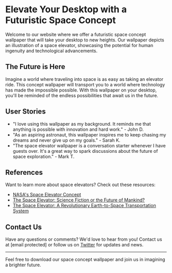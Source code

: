<!--font:Exo 2-->

# Elevate Your Desktop with a Futuristic Space Concept

Welcome to our website where we offer a futuristic space concept wallpaper that will take your desktop to new heights. Our wallpaper depicts an illustration of a space elevator, showcasing the potential for human ingenuity and technological advancements.

## The Future is Here

Imagine a world where traveling into space is as easy as taking an elevator ride. This concept wallpaper will transport you to a world where technology has made the impossible possible. With this wallpaper on your desktop, you'll be reminded of the endless possibilities that await us in the future.

## User Stories

- "I love using this wallpaper as my background. It reminds me that anything is possible with innovation and hard work." - John D.
- "As an aspiring astronaut, this wallpaper inspires me to keep chasing my dreams and never give up on my goals." - Sarah K.
- "The space elevator wallpaper is a conversation starter whenever I have guests over. It's a great way to spark discussions about the future of space exploration." - Mark T.

## References

Want to learn more about space elevators? Check out these resources:

- [NASA's Space Elevator Concept](#)
- [The Space Elevator: Science Fiction or the Future of Mankind?](#)
- [The Space Elevator: A Revolutionary Earth-to-Space Transportation System](#)

## Contact Us

Have any questions or comments? We'd love to hear from you! Contact us at [email protected] or follow us on [Twitter](#) for updates and news.

---
Feel free to download our space concept wallpaper and join us in imagining a brighter future.

<!--

Write me content for website with wallpaper which alt text is:

"An illustration of a futuristic space elevator, with a cable stretching from Earth into orbit."

The name/title of the page should not be 1:1 copy of the alt text but rather a real content of the website which is using this wallpaper.

- Use markdown format 
- Start with heading
- Heading should be short and concise
- The content should look like a real website 
- The website should not be about the wallpaper, wallpaper is just a related background
- Heading should be contain work "wallpaper" or "background"
- Include real sections like references, contact, user stories, etc. use things relevant to the page purpose.
- Feel free to use structure like headings, bullets, numbering, blockquotes, paragraphs, horizontal lines, etc.
- You can use formatting like bold or _italic_
- You can include UTF-8 emojis
- Links should be only #hash anchors (and you can refer to the document itself)
- Do not include images


---


# Welcome to the Future: Space Elevator Wallpaper

Experience the thrill of the future with our space elevator wallpaper. Imagine a world where traveling into space is as easy as taking an elevator ride. This futuristic wallpaper will transport you to a world where technology has made the impossible possible.

## About the Wallpaper

Our space elevator wallpaper depicts a futuristic concept of a cable stretching from Earth into orbit, allowing for easy access to space. The illustration showcases the potential of human ingenuity and technological advancements.

## User Stories

- "I love using this wallpaper as my background. It reminds me that anything is possible with innovation and hard work." - John D.
- "As an aspiring astronaut, this wallpaper inspires me to keep chasing my dreams and never give up on my goals." - Sarah K.
- "The space elevator wallpaper is a conversation starter whenever I have guests over. It's a great way to spark discussions about the future of space exploration." - Mark T.

## References

Want to learn more about space elevators? Check out these resources:

- [NASA's Space Elevator Concept](#)
- [The Space Elevator: Science Fiction or the Future of Mankind?](#)
- [The Space Elevator: A Revolutionary Earth-to-Space Transportation System](#)

## Contact Us

Have any questions or comments? We'd love to hear from you! Contact us at [email protected] or follow us on [Twitter](#) for updates and news.

---
Feel free to download our space elevator wallpaper and join us in imagining a brighter future.


---


Heading should not include word "wallpaper". The website should not be about the wallpaper itself, wallpaper is just a related background, rewrite whole content.


---


# Elevate Your Desktop with a Futuristic Space Concept

Welcome to our website where we offer a futuristic space concept wallpaper that will take your desktop to new heights. Our wallpaper depicts an illustration of a space elevator, showcasing the potential for human ingenuity and technological advancements.

## The Future is Here

Imagine a world where traveling into space is as easy as taking an elevator ride. This concept wallpaper will transport you to a world where technology has made the impossible possible. With this wallpaper on your desktop, you'll be reminded of the endless possibilities that await us in the future.

## User Stories

- "I love using this wallpaper as my background. It reminds me that anything is possible with innovation and hard work." - John D.
- "As an aspiring astronaut, this wallpaper inspires me to keep chasing my dreams and never give up on my goals." - Sarah K.
- "The space elevator wallpaper is a conversation starter whenever I have guests over. It's a great way to spark discussions about the future of space exploration." - Mark T.

## References

Want to learn more about space elevators? Check out these resources:

- [NASA's Space Elevator Concept](#)
- [The Space Elevator: Science Fiction or the Future of Mankind?](#)
- [The Space Elevator: A Revolutionary Earth-to-Space Transportation System](#)

## Contact Us

Have any questions or comments? We'd love to hear from you! Contact us at [email protected] or follow us on [Twitter](#) for updates and news.

---
Feel free to download our space concept wallpaper and join us in imagining a brighter future.

-->
